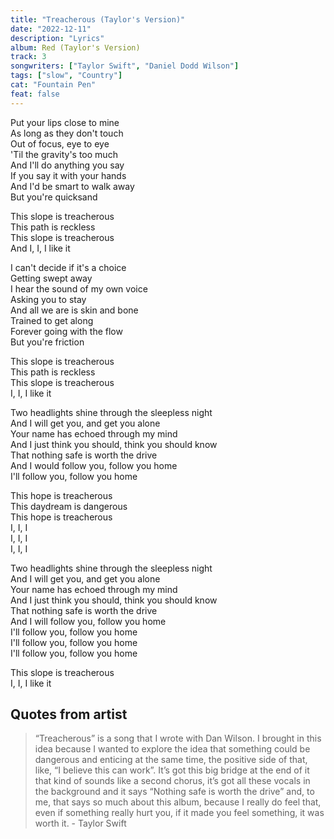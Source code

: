 ```yaml
---
title: "Treacherous (Taylor's Version)"
date: "2022-12-11"
description: "Lyrics"
album: Red (Taylor's Version)
track: 3
songwriters: ["Taylor Swift", "Daniel Dodd Wilson"]
tags: ["slow", "Country"]
cat: "Fountain Pen"
feat: false
---
```


<p className="verse-one">
Put your lips close to mine <br />
As long as they don't touch <br />
Out of focus, eye to eye <br />
'Til the gravity's too much <br />
And I'll do anything you say <br />
If you say it with your hands <br />
And I'd be smart to walk away <br />
But you're quicksand <br />
</p>
<p className="chorus">
This slope is treacherous <br />
This path is reckless <br />
This slope is treacherous <br />
And I, I, I like it <br />
</p>
<p className="verse-two">
I can't decide if it's a choice <br />
Getting swept away <br />
I hear the sound of my own voice <br />
Asking you to stay <br />
And all we are is skin and bone <br />
Trained to get along <br />
Forever going with the flow <br />
But you're friction <br />
</p>
<p className="chorus">
This slope is treacherous <br />
This path is reckless <br />
This slope is treacherous <br />
I, I, I like it <br />
</p>
<p className="bridge">
Two headlights shine through the sleepless night <br />
And I will get you, and get you alone <br />
Your name has echoed through my mind <br />
And I just think you should, think you should know <br />
That nothing safe is worth the drive <br />
And I would follow you, follow you home <br />
I'll follow you, follow you home <br />
</p>
<p className="chorus">
This hope is treacherous <br />
This daydream is dangerous <br />
This hope is treacherous <br />
I, I, I <br />
I, I, I <br />
I, I, I <br />
</p>
<p className="bridge">
Two headlights shine through the sleepless night <br />
And I will get you, and get you alone <br />
Your name has echoed through my mind <br />
And I just think you should, think you should know <br />
That nothing safe is worth the drive <br />
And I will follow you, follow you home <br />
I'll follow you, follow you home <br />
I'll follow you, follow you home <br />
I'll follow you, follow you home <br />
</p>
<p className="outro">
This slope is treacherous <br />
I, I, I like it <br />
</p>

## Quotes from artist

<blockquote cite="https://www.youtube.com/watch?v=Xj1WllQRkxo">
“Treacherous” is a song that I wrote with Dan Wilson. I brought in this idea because I wanted to explore the idea that something could be dangerous and enticing at the same time, the positive side of that, like, “I believe this can work”. It’s got this big bridge at the end of it that kind of sounds like a second chorus, it’s got all these vocals in the background and it says “Nothing safe is worth the drive” and, to me, that says so much about this album, because I really do feel that, even if something really hurt you, if it made you feel something, it was worth it.
- Taylor Swift
</blockquote>
